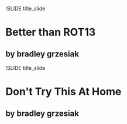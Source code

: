 !SLIDE title_slide
# Better than ROT13 #

## by bradley grzesiak ##

!SLIDE title_slide
# Don't Try This At Home #

## by bradley grzesiak ##
